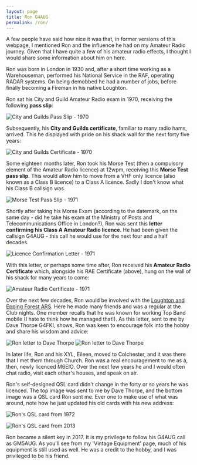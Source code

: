 ```yaml
---
layout: page
title: Ron G4AUG
permalink: /ron/
---
```


A few people have said how nice it was that, in former versions of this webpage, I mentioned Ron and the influence he had on my Amateur Radio journey. Given that I have quite a few of his amateur radio effects, I thought I would share some information about him on here.

Ron was born in London in 1930 and, after a short time working as a Warehouseman, performed his National Service in the RAF, operating RADAR systems. On being demobbed he had a number of jobs, before finally becoming a Fireman in his native Loughton.

Ron sat his City and Guild Amateur Radio exam in 1970, receiving the following **pass slip**:

![City and Guilds Pass Slip - 1970](images/g4aug/CandG_Results.jpg)

Subsequently, his **City and Guilds certificate**, familiar to many radio hams, arrived. This he displayed with pride on his shack wall for the next forty five years:

![City and Guilds Certificate - 1970](images/g4aug/CandG_Cert1970.jpg)

Some eighteen months later, Ron took his Morse Test (then a compulsory element of the Amateur Radio licence) at 12wpm, receiving this **Morse Test pass slip**. This would allow him to move from a VHF only licence (also known as a Class B licence) to a Class A licence. Sadly I don't know what his Class B callsign was.

![Morse Test Pass Slip - 1971](images/g4aug/MorseTest1971.jpg)

Shortly after taking his Morse Exam (according to the datemark, on the same day - did he take his exam at the Ministry of Posts and Telecommunications Office in London?), Ron was sent this **letter confirming his Class A Amateur Radio licence**. He had been given the callsign G4AUG - this call he would use for the next four and a half decades.

![Licence Confirmation Letter - 1971](images/g4aug/LicenceConfirmation1971.jpg)

With this letter, or perhaps some time after, Ron received his **Amateur Radio Certificate** which, alongside his RAE Certificate (above), hung on the wall of his shack for many years to come:

![Amateur Radio Certificate - 1971](images/g4aug/AmateurRadioCert1971.jpg)

Over the next few decades, Ron would be involved with the [Loughton and Epping Forest ARS](https://www.lefars.org.uk/). Here he made many friends and was a regular at the Club nights. One member recalls that he was known for working Top Band mobile (I hate to think how he managed that!). As this letter, sent to me by Dave Thorpe G4FKI, shows, Ron was keen to encourage folk into the hobby and share his wisdom and advice:

![Ron letter to Dave Thorpe](images/g4aug/G4AUGa.jpeg)
![Ron letter to Dave Thorpe](images/g4aug/G4AUGb.jpeg)

In later life, Ron and his XYL, Eileen, moved to Colchester, and it was there that I met them through Church. Ron was a real encouragement to me as a, then, newly licenced M6EIO. Over the next few years he and I would often chat radio, visit each other's houses, and speak on air. 

Ron's self-designed QSL card didn't change in the forty or so years he was licenced. The top image was sent to me by Dave Thorpe, and the bottom image was a QSL card Ron sent me. Ever one to make use of what was around, note how he just updated his old cards with his new address:

![Ron's QSL card from 1972](images/g4aug/RonQSL2.JPG)

![Ron's QSL card from 2013](images/g4aug/Ron.jpeg)

Ron became a silent key in 2017. It is my privilege to follow his G4AUG call as GM5AUG. As you'll see from my 'Vintage Equipment' page, much of his equipment is still used as well. He was a credit to the hobby, and I was privileged to be his friend.
